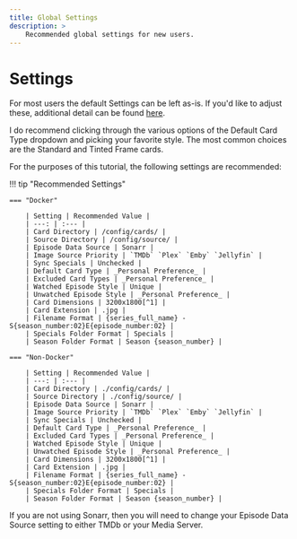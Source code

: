 ```yaml
---
title: Global Settings
description: >
    Recommended global settings for new users.
---
```


# Settings
For most users the default Settings can be left as-is. If you'd like to adjust
these, additional detail can be found [here](../user_guide/settings.md).

I do recommend clicking through the various options of the Default Card Type
dropdown and picking your favorite style. The most common choices are the
Standard and Tinted Frame cards.

For the purposes of this tutorial, the following settings are recommended:

!!! tip "Recommended Settings"

    === "Docker"

        | Setting | Recommended Value |
        | ---: | :--- |
        | Card Directory | /config/cards/ |
        | Source Directory | /config/source/ |
        | Episode Data Source | Sonarr | 
        | Image Source Priority | `TMDb` `Plex` `Emby` `Jellyfin` |
        | Sync Specials | Unchecked |
        | Default Card Type | _Personal Preference_ |
        | Excluded Card Types | _Personal Preference_ |
        | Watched Episode Style | Unique |
        | Unwatched Episode Style | _Personal Preference_ |
        | Card Dimensions | 3200x1800[^1] |
        | Card Extension | .jpg |
        | Filename Format | {series_full_name} - S{season_number:02}E{episode_number:02} |
        | Specials Folder Format | Specials |
        | Season Folder Format | Season {season_number} |

    === "Non-Docker"

        | Setting | Recommended Value |
        | ---: | :--- |
        | Card Directory | ./config/cards/ |
        | Source Directory | ./config/source/ |
        | Episode Data Source | Sonarr | 
        | Image Source Priority | `TMDb` `Plex` `Emby` `Jellyfin` |
        | Sync Specials | Unchecked |
        | Default Card Type | _Personal Preference_ |
        | Excluded Card Types | _Personal Preference_ |
        | Watched Episode Style | Unique |
        | Unwatched Episode Style | _Personal Preference_ |
        | Card Dimensions | 3200x1800[^1] |
        | Card Extension | .jpg |
        | Filename Format | {series_full_name} - S{season_number:02}E{episode_number:02} |
        | Specials Folder Format | Specials |
        | Season Folder Format | Season {season_number} |

If you are not using Sonarr, then you will need to change your Episode Data
Source setting to either TMDb or your Media Server.

[^1]: Feel free to reduce this to some ratio of 16:9 (e.g. 1600:900) if you want
to save storage space (at the minor cost of image fidelity). Increasing this is
not recommended.
